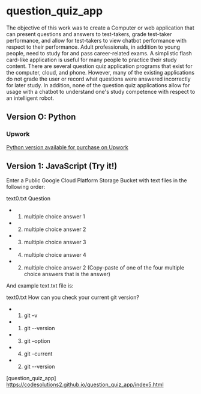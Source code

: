 # question_quiz_app

The objective of this work was to create a Computer or web application that can present questions and answers to test-takers, grade test-taker performance, and allow for test-takers to view chatbot performance with respect to their performance. Adult professionals, in addition to young people, need to study for and pass career-related exams. A simplistic flash card-like application is useful for many people to practice their study content. There are several question quiz application programs that exist for the computer, cloud, and phone. However, many of the existing applications do not grade the user or record what questions were answered incorrectly for later study. In addition, none of the question quiz applications allow for usage with a chatbot to understand one's study competence with respect to an intelligent robot.

## Version O: Python

### Upwork
[Python version available for purchase on Upwork](https://www.upwork.com/services/product/development-it-python-question-quiz-application-chatgpt-integration-1737089485247094784)


## Version 1: JavaScript (Try it!)

Enter a Public Google Cloud Platform Storage Bucket with text files in the following order:

text0.txt
Question 
- 1. multiple choice answer 1
- 2. multiple choice answer 2
- 3. multiple choice answer 3
- 4. multiple choice answer 4
- 2. multiple choice answer 2 (Copy-paste of one of the four multiple choice answers that is the answer)

And example text.txt file is:

text0.txt
How can you check your current git version? 
- 1. git –v
- 1. git --version
- 3. git –option
- 4. git –current
- 2. git --version


[question_quiz_app] https://codesolutions2.github.io/question_quiz_app/index5.html
